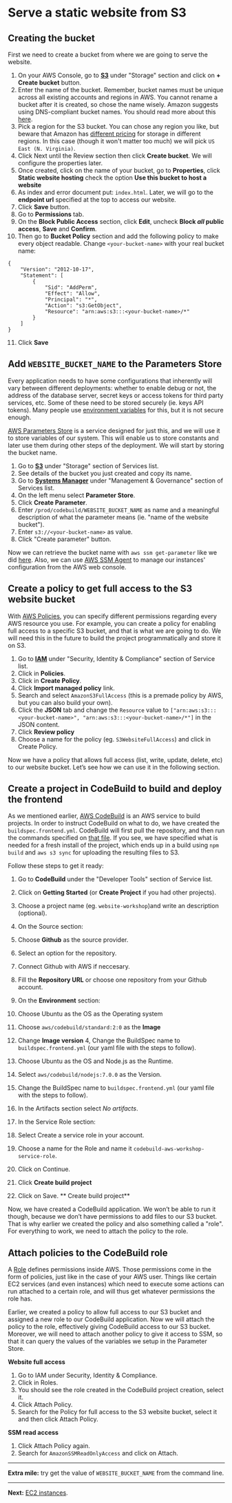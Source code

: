 # Serve a static website from S3

## Creating the bucket

First we need to create a bucket from where we are going to serve the website.

1. On your AWS Console, go to **[S3](https://console.aws.amazon.com/s3/)** under "Storage" section and click on **+ Create bucket** button.
2. Enter the name of the bucket. Remember, bucket names must be unique across all existing accounts and regions in AWS. You cannot rename a bucket after it is created, so chose the name wisely. Amazon suggests using DNS-compliant bucket names. You should read more about this [here](https://docs.aws.amazon.com/AmazonS3/latest/dev/BucketRestrictions.html#bucketnamingrules).
3. Pick a region for the S3 bucket. You can chose any region you like, but beware that Amazon has [different pricing](https://aws.amazon.com/s3/pricing/) for storage in different regions. In this case (though it won't matter too much) we will pick `US East (N. Virginia)`.
4. Click Next until the Review section then click **Create bucket**. We will configure the properties later.
5. Once created, click on the name of your bucket, go to **Properties**, click **Static website hosting** check the option **Use this bucket to host a website**
6. As index and error document put: `index.html`. Later, we will go to the **endpoint url** specified at the top to access our website.
7. Click **Save** button.
8. Go to **Permissions** tab.
9. On the **Block Public Access** section, click **Edit**, uncheck **Block _all_ public access**, **Save** and **Confirm**.
10. Then go to **Bucket Policy** section and add the following policy to make every object readable. Change `<your-bucket-name>` with your real bucket name:
  ```
  {
      "Version": "2012-10-17",
      "Statement": [
          {
              "Sid": "AddPerm",
              "Effect": "Allow",
              "Principal": "*",
              "Action": "s3:GetObject",
              "Resource": "arn:aws:s3:::<your-bucket-name>/*"
          }
      ]
  }
  ```
11. Click **Save**


## Add `WEBSITE_BUCKET_NAME` to the Parameters Store

Every application needs to have some configurations that inherently will vary between different deployments: whether to enable debug or not, the address of the database server, secret keys or access tokens for third party services, etc. Some of these need to be stored securely (ie. keys API tokens). Many people use [environment variables](https://en.wikipedia.org/wiki/Environment_variable) for this, but it is not secure enough.

[AWS Parameters Store](http://docs.aws.amazon.com/systems-manager/latest/userguide/systems-manager-paramstore.html) is a service designed for just this, and we will use it to store variables of our system. This will enable us to store constants and later use them during other steps of the deployment. We will start by storing the bucket name.

1. Go to **[S3](https://console.aws.amazon.com/s3/)** under "Storage" section of Services list.
2. See details of the bucket you just created and copy its name.
3. Go to **[Systems Manager](https://console.aws.amazon.com/systems-manager/)** under "Management & Governance" section of Services list.
4. On the left menu select **Parameter Store**.
5. Click **Create Parameter**.
6. Enter `/prod/codebuild/WEBSITE_BUCKET_NAME` as name and a meaningful description of what the parameter means (ie. "name of the website bucket").
7. Enter `s3://<your-bucket-name>` as value.
8. Click "Create parameter" button.

Now we can retrieve the bucket name with `aws ssm get-parameter` like we did [here](/buildspec.frontend.yml). Also, we can use [AWS SSM Agent](http://docs.aws.amazon.com/systems-manager/latest/userguide/ssm-agent.html) to manage our instances' configuration from the AWS web console.


## Create a policy to get full access to the S3 website bucket

With [AWS Policies](http://docs.aws.amazon.com/IAM/latest/UserGuide/access_policies.html), you can specify different permissions regarding every AWS resource you use. For example, you can create a policy for enabling full access to a specific S3 bucket, and that is what we are going to do. We will need this in the future to build the project programmatically and store it on S3.

1. Go to **[IAM](https://console.aws.amazon.com/iam/)** under "Security, Identity & Compliance" section of Service list.
2. Click in **Policies**.
3. Click in **Create Policy**.
4. Click **Import managed policy** link.
5. Search and select `AmazonS3FullAccess` (this is a premade policy by AWS, but you can also build your own).
6. Click the **JSON** tab and change the `Resource` value to `["arn:aws:s3:::<your-bucket-name>", "arn:aws:s3:::<your-bucket-name>/*"]` in the JSON content.
7. Click **Review policy**
8. Choose a name for the policy (eg. `S3WebsiteFullAccess`) and click in Create Policy.

Now we have a policy that allows full access (list, write, update, delete, etc) to our website bucket. Let’s see how we can use it in the following section.


## Create a project in CodeBuild to build and deploy the frontend

As we mentioned earlier, [AWS CodeBuild](https://aws.amazon.com/codebuild/) is an AWS service to build projects. In order to instruct CodeBuild on what to do, we have created the `buildspec.frontend.yml`. CodeBuild will first pull the repository, and then run the commands specified on [that file](/buildspec.frontend.yml). If you see, we have specified what is needed for a fresh install of the project, which ends up in a build using `npm build` and `aws s3 sync` for uploading the resulting files to S3.

Follow these steps to get it ready:

1. Go to **CodeBuild** under the "Developer Tools" section of Service list.
2. Click on **Getting Started** (or **Create Project** if you had other projects).
3. Choose a project name (eg. `website-workshop`)and write an description (optional).
4. On the Source section:
  1. Choose **Github** as the source provider.
  2. Select an option for the repository.
  3. Connect Github with AWS if neccesary.
  4. Fill the **Repository URL** or choose one repository from your Github account.
5. On the **Environment** section:
  1. Choose Ubuntu as the OS as the Operating system
  2. Choose `aws/codebuild/standard:2:0` as the **Image**
  3. Change **Image version** 
  4, Change the BuildSpec name to `buildspec.frontend.yml` (our yaml file with the steps to follow).
  
  1. Choose Ubuntu as the OS and Node.js as the Runtime. 
  2. Select  `aws/codebuild/nodejs:7.0.0` as the Version.
  3. Change the BuildSpec name to `buildspec.frontend.yml` (our yaml file with the steps to follow).
6. In the Artifacts section select _No artifacts_.
7. In the Service Role section:
  1. Select Create a service role in your account.
  2. Choose a name for the Role and name it `codebuild-aws-workshop-service-role`.
8. Click on Continue.
8. Click **Create build project**
9. Click on Save. ** Create build project**

Now, we have created a CodeBuild application. We won’t be able to run it though, because we don’t have permissions to add files to our S3 bucket. That is why earlier we created the policy and also something called a "role". For everything to work, we need to attach the policy to the role.

## Attach policies to the CodeBuild role

A [Role](http://docs.aws.amazon.com/IAM/latest/UserGuide/id_roles.html) defines permissions inside AWS. Those permissions come in the form of policies, just like in the case of your AWS user. Things like certain EC2 services (and even instances) which need to execute some actions can run attached to a certain role, and will thus get whatever permissions the role has.

Earlier, we created a policy to allow full access to our S3 bucket and assigned a new role to our CodeBuild application. Now we will attach the policy to the role, effectively giving CodeBuild access to our S3 bucket. Moreover, we will need to attach another policy to give it access to SSM, so that it can query the values of the variables we setup in the Parameter Store.

**Website full access**

1. Go to IAM under Security, Identity & Compliance.
2. Click in Roles.
3. You should see the role created in the CodeBuild project creation, select it.
4. Click Attach Policy.
5. Search for the Policy for full access to the S3 website bucket, select it and then click Attach Policy.

**SSM read access**

1. Click Attach Policy again.
2. Search for `AmazonSSMReadOnlyAccess` and click on Attach.

---
**Extra mile:** try get the value of `WEBSITE_BUCKET_NAME` from the command line.

---

**Next:** [EC2 instances](/workshop/s3-web-ec2-api-rds/02-EC2-instances.md).
